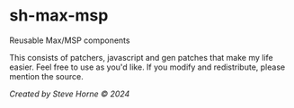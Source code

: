 # sh-max-msp
Reusable Max/MSP components

This consists of patchers, javascript and gen patches that make my life easier.
Feel free to use as you'd like.  If you modify and redistribute, please mention the source.

*Created by Steve Horne &copy; 2024*